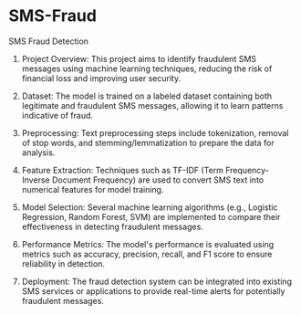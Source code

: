 # SMS-Fraud

SMS Fraud Detection

1.	Project Overview: This project aims to identify fraudulent SMS messages using machine learning techniques, reducing the risk of financial loss and improving user security.

2.	Dataset: The model is trained on a labeled dataset containing both legitimate and fraudulent SMS messages, allowing it to learn patterns indicative of fraud.

3.	Preprocessing: Text preprocessing steps include tokenization, removal of stop words, and stemming/lemmatization to prepare the data for analysis.

4.	Feature Extraction: Techniques such as TF-IDF (Term Frequency-Inverse Document Frequency) are used to convert SMS text into numerical features for model training.

5.	Model Selection: Several machine learning algorithms (e.g., Logistic Regression, Random Forest, SVM) are implemented to compare their effectiveness in detecting fraudulent messages.

6.	Performance Metrics: The model's performance is evaluated using metrics such as accuracy, precision, recall, and F1 score to ensure reliability in detection.

7.	Deployment: The fraud detection system can be integrated into existing SMS services or applications to provide real-time alerts for potentially fraudulent messages.

